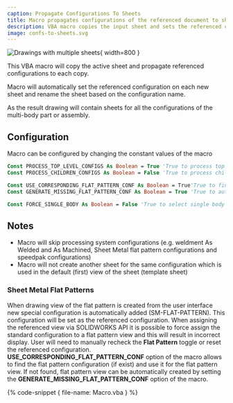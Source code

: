 ```yaml
---
caption: Propagate Configurations To Sheets
title: Macro propagates configurations of the referenced document to sheets in the SOLIDWORKS drawings
description: VBA macro copies the input sheet and sets the referenced configuration sof the referenced document
image: confs-to-sheets.svg
---
```


![Drawings with multiple sheets](sheets.png){ width=800 }

This VBA macro will copy the active sheet and propagate referenced configurations to each copy.

Macro will automatically set the referenced configuration on each new sheet and rename the sheet based on the configuration name.

As the result drawing will contain sheets for all the configurations of the multi-body part or assembly.

## Configuration

Macro can be configured by changing the constant values of the macro

~~~ vb
Const PROCESS_TOP_LEVEL_CONFIGS As Boolean = True 'True to process top level configurations
Const PROCESS_CHILDREN_CONFIGS As Boolean = False 'True to process children configurations

Const USE_CORRESPONDING_FLAT_PATTERN_CONF As Boolean = True'True to find the corresponding SM-FLAT-PATTERN configuration for the flat pattern view, False to use configuration As Is
Const GENERATE_MISSING_FLAT_PATTERN_CONF As Boolean = True 'True to automatically create new SM-FLAT-PATTERN configuration if not exist, False to use configuration As Is

Const FORCE_SINGLE_BODY As Boolean = False 'True to select single body for multi-body configurations (can be useful for the cut-list configurations)
~~~

## Notes

* Macro will skip processing system configurations (e.g. weldment As Welded and As Machined, Sheet Metal flat pattern configurations and speedpak configurations)
* Macro will not create another sheet for the same configuration which is used in the default (first) view of the sheet (template sheet)

### Sheet Metal Flat Patterns

When drawing view of the flat pattern is created from the user interface new special configuration is automatically added (SM-FLAT-PATTERN). This configuration will be set as the referenced configuration. When assigning the referenced view via SOLIDWORKS API it is possible to force assign the standard configuration to a flat pattern view and this will result in incorrect display. User will need to manually recheck the **Flat Pattern** toggle or reset the referenced configuration. **USE_CORRESPONDING_FLAT_PATTERN_CONF** option of the macro allows to find the flat pattern configuration (if exist) and use it for the flat pattern view. If not found, flat pattern view can be automatically created by setting the **GENERATE_MISSING_FLAT_PATTERN_CONF** option of the macro.

{% code-snippet { file-name: Macro.vba } %}